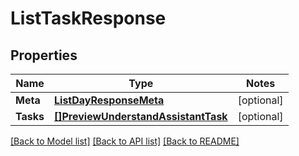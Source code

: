 # ListTaskResponse

## Properties
Name | Type | Notes
------------ | ------------- | -------------
**Meta** | [**ListDayResponseMeta**](ListDayResponse_meta.md) | [optional] 
**Tasks** | [**[]PreviewUnderstandAssistantTask**](preview.understand.assistant.task.md) | [optional] 

[[Back to Model list]](../README.md#documentation-for-models) [[Back to API list]](../README.md#documentation-for-api-endpoints) [[Back to README]](../README.md)


